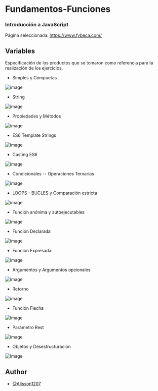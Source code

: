 # Fundamentos-Funciones
### Introducción a JavaScript

Página seleccionada: https://www.fybeca.com/

## Variables
Especificación de los productos que se tomaron como referencia para la realización de los ejercicios.
* Simples y Compuetas
  
![image](https://github.com/user-attachments/assets/5dca6ade-0c66-4395-8006-541aa4cd66d2)


* String
  
![image](https://github.com/user-attachments/assets/2e992382-cb93-46f4-8d77-dbf743095756)

* Propiedades y Métodos
  
![image](https://github.com/user-attachments/assets/65082142-b36d-4d44-a5f3-c80e48636782)

* ES6 Template Strings
  
![image](https://github.com/user-attachments/assets/a50b2626-6594-4d7b-b481-a709b5e20dc1)

* Casting ES6
  
![image](https://github.com/user-attachments/assets/8a801c50-f97e-432f-bc83-42b9b7c36228)

* Condicionales -- Operaciones Ternarias
  
![image](https://github.com/user-attachments/assets/c5ed7cf0-d878-4ab7-b25d-9720648d14b6)

* LOOPS - BUCLES y Comparación estricta
  
![image](https://github.com/user-attachments/assets/300d4582-6a48-4be9-9c42-e815fea8ebce)

* Función anónima y autoejecutables
  
![image](https://github.com/user-attachments/assets/78f982ed-7315-412c-888b-d15fe4457372)

* Función Declarada
  
![image](https://github.com/user-attachments/assets/4730c086-c299-4059-97d1-eb9d93b3f48d)

* Función Expresada
  
![image](https://github.com/user-attachments/assets/df609d75-c546-44f9-bc67-b6f43abd3cb0)

* Argumentos y Argumentos opcionales
  
![image](https://github.com/user-attachments/assets/52abf70a-0f5d-4c15-b8c7-3684a44f49fa)

* Retorno
  
![image](https://github.com/user-attachments/assets/352ae745-7690-477a-996c-1306648e3d57)

* Función Flecha
  
![image](https://github.com/user-attachments/assets/076e9074-490e-4c9c-ad72-3bc2f517865c)

* Parámetro Rest
  
![image](https://github.com/user-attachments/assets/2c516fc2-1ff5-43b4-8e69-e8be74cfa06e)

* Objetos y Desestructuración
  
![image](https://github.com/user-attachments/assets/15cfff22-fbbb-42c6-b1ec-949adb76a1b9)





## Author

- [@Alisson1207](https://github.com/Alisson1207)

